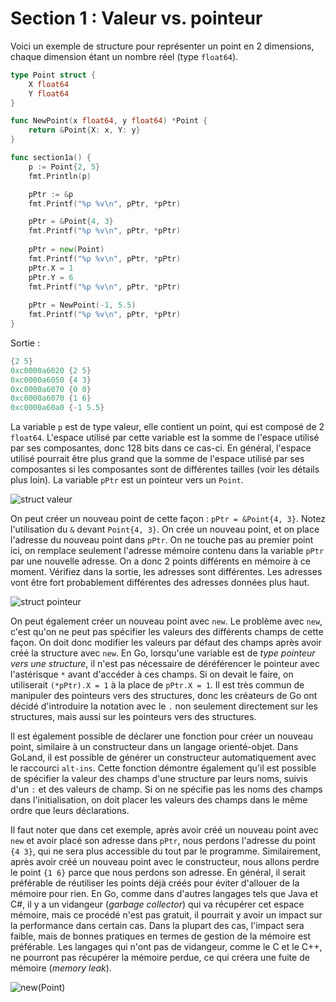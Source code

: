 # Section 1 : Valeur vs. pointeur

Voici un exemple de structure pour représenter un point en 2 dimensions, chaque dimension étant un nombre réel
(type `float64`).

```go
type Point struct {
	X float64
	Y float64
}

func NewPoint(x float64, y float64) *Point {
	return &Point{X: x, Y: y}
}

func section1a() {
	p := Point{2, 5}
	fmt.Println(p)

	pPtr := &p
	fmt.Printf("%p %v\n", pPtr, *pPtr)

	pPtr = &Point{4, 3}
	fmt.Printf("%p %v\n", pPtr, *pPtr)
	
	pPtr = new(Point)
	fmt.Printf("%p %v\n", pPtr, *pPtr)
	pPtr.X = 1
	pPtr.Y = 6
	fmt.Printf("%p %v\n", pPtr, *pPtr)
	
	pPtr = NewPoint(-1, 5.5)
	fmt.Printf("%p %v\n", pPtr, *pPtr)
}
```

Sortie :

```go
{2 5}
0xc0000a6020 {2 5}
0xc0000a6050 {4 3}
0xc0000a6070 {0 0}
0xc0000a6070 {1 6}
0xc0000a60a0 {-1 5.5}
```

La variable `p` est de type valeur, elle contient un point, qui est composé de 2 `float64`. L'espace utilisé par cette
variable est la somme de l'espace utilisé par ses composantes, donc 128 bits dans ce cas-ci. En général, l'espace
utilisé pourrait être plus grand que la somme de l'espace utilisé par ses composantes si les composantes sont de
différentes tailles (voir les détails plus loin). La variable `pPtr` est un pointeur vers un `Point`.

![struct valeur](Structure_240121_155544.jpg)

On peut créer un nouveau point de cette façon : `pPtr = &Point{4, 3}`. Notez l'utilisation du `&` devant `Point{4, 3}`.
On crée un nouveau point, et on place l'adresse du nouveau point dans `pPtr`. On ne touche pas au premier point ici, on
remplace seulement l'adresse mémoire contenu dans la variable `pPtr` par une nouvelle adresse. On a donc 2 points
différents en mémoire à ce moment. Vérifiez dans la sortie, les adresses sont différentes. Les adresses vont être fort
probablement différentes des adresses données plus haut.

![struct pointeur](Structure2_240204_201808.jpg)

On peut également créer un nouveau point avec `new`. Le problème avec `new`, c'est qu'on ne peut pas spécifier les
valeurs des différents champs de cette façon. On doit donc modifier les valeurs par défaut des champs après avoir créé
la structure avec `new`. En Go, lorsqu'une variable est de _type pointeur vers une structure_, il n'est pas nécessaire
de déréférencer le pointeur avec l'astérisque `*` avant d'accéder à ces champs. Si on devait le faire, on utiliserait
`(*pPtr).X = 1` à la place de `pPtr.X = 1`. Il est très commun de manipuler des pointeurs vers des structures, donc les
créateurs de Go ont décidé d'introduire la notation avec le `.` non seulement directement sur les structures, mais aussi
sur les pointeurs vers des structures.

Il est également possible de déclarer une fonction pour créer un nouveau point, similaire à un constructeur dans un
langage orienté-objet. Dans GoLand, il est possible de générer un constructeur automatiquement avec le raccourci
`alt-ins`. Cette fonction démontre également qu'il est possible de spécifier la valeur des champs d'une structure par
leurs noms, suivis d'un `:` et des valeurs de champ. Si on ne spécifie pas les noms des champs dans l'initialisation, on
doit placer les valeurs des champs dans le même ordre que leurs déclarations.

Il faut noter que dans cet exemple, après avoir créé un nouveau point avec `new` et avoir placé son adresse dans `pPtr`,
nous perdons l'adresse du point `{4 3}`, qui ne sera plus accessible du tout par le programme. Similairement, après
avoir créé un nouveau point avec le constructeur, nous allons perdre le point `{1 6}` parce que nous perdons son
adresse. En général, il serait préférable de réutiliser les points déjà créés pour éviter d'allouer de la mémoire pour
rien. En Go, comme dans d'autres langages tels que Java et C#, il y a un vidangeur (_garbage collector_) qui va
récupérer cet espace mémoire, mais ce procédé n'est pas gratuit, il pourrait y avoir un impact sur la performance dans
certain cas. Dans la plupart des cas, l'impact sera faible, mais de bonnes pratiques en termes de gestion de la mémoire
est préférable. Les langages qui n'ont pas de vidangeur, comme le C et le C++, ne pourront pas récupérer la mémoire
perdue, ce qui créera une fuite de mémoire (_memory leak_).

![new(Point)](Structure3_240204_205941.jpg)